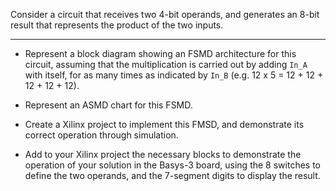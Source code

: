 Consider a circuit that receives two 4-bit operands, and generates an 8-bit result that represents the product of the two inputs.

-----

* Represent a block diagram showing an FSMD architecture for this circuit, assuming that the multiplication is carried out by adding `In_A` with itself, for as many times as indicated by `In_B` (e.g. 12 x 5 = 12 + 12 + 12 + 12 + 12).

* Represent an ASMD chart for this FSMD.

* Create a Xilinx project to implement this FMSD, and demonstrate its correct operation through simulation.

* Add to your Xilinx project the necessary blocks to demonstrate the operation of your solution in the Basys-3 board, using the 8 switches to define the two operands, and the 7-segment digits to display the result.
